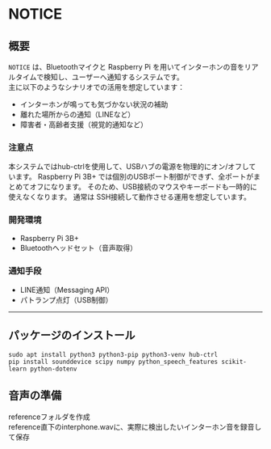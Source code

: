 # NOTICE

## 概要

`NOTICE` は、Bluetoothマイクと Raspberry Pi を用いてインターホンの音をリアルタイムで検知し、ユーザーへ通知するシステムです。  
主に以下のようなシナリオでの活用を想定しています：

- インターホンが鳴っても気づかない状況の補助
- 離れた場所からの通知（LINEなど）
- 障害者・高齢者支援（視覚的通知など）

### 注意点

本システムではhub-ctrlを使用して、USBハブの電源を物理的にオン/オフしています。
Raspberry Pi 3B+ では個別のUSBポート制御ができず、全ポートがまとめてオフになります。
そのため、USB接続のマウスやキーボードも一時的に使えなくなります。
通常は SSH接続して動作させる運用を想定しています。

### 開発環境

- Raspberry Pi 3B+
- Bluetoothヘッドセット（音声取得）

### 通知手段

- LINE通知（Messaging API）
- パトランプ点灯（USB制御）

---

## パッケージのインストール

`sudo apt install python3 python3-pip python3-venv hub-ctrl`  
`pip install sounddevice scipy numpy python_speech_features scikit-learn python-dotenv`

## 音声の準備

referenceフォルダを作成  
reference直下のinterphone.wavに、実際に検出したいインターホン音を録音して保存
